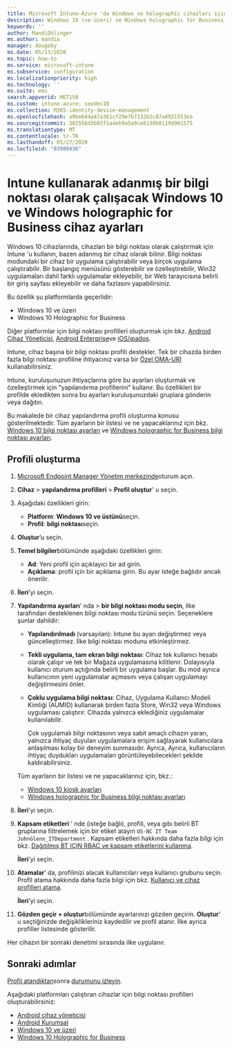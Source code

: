 ```yaml
---
title: Microsoft Intune-Azure 'da Windows ve holographic cihazları için bilgi noktası ayarları | Microsoft Docs
description: Windows 10 (ve üzeri) ve Windows holographic for Business cihazlarınızı tek uygulamayla ve çok kullanıcılı bilgi olarak yapılandırın, Başlat menüsünü özelleştirin, uygulamalar ekleyin, görev çubuğunu görüntüleyin ve Microsoft Intune bir Web tarayıcısı yapılandırın.
keywords: ''
author: MandiOhlinger
ms.author: mandia
manager: dougeby
ms.date: 05/13/2020
ms.topic: how-to
ms.service: microsoft-intune
ms.subservice: configuration
ms.localizationpriority: high
ms.technology: ''
ms.suite: ems
search.appverid: MET150
ms.custom: intune-azure; seodec18
ms.collection: M365-identity-device-management
ms.openlocfilehash: a9be644a47a361cf29e7b7132b2c87a4921553ea
ms.sourcegitcommit: 302556d3b03f1a4eb9a5a9ce6138b8119d901575
ms.translationtype: MT
ms.contentlocale: tr-TR
ms.lasthandoff: 05/27/2020
ms.locfileid: "83989436"
---
```

# <a name="windows-10-and-windows-holographic-for-business-device-settings-to-run-as-a-dedicated-kiosk-using-intune"></a>Intune kullanarak adanmış bir bilgi noktası olarak çalışacak Windows 10 ve Windows holographic for Business cihaz ayarları

Windows 10 cihazlarında, cihazları bir bilgi noktası olarak çalıştırmak için Intune 'u kullanın, bazen adanmış bir cihaz olarak bilinir. Bilgi noktası modundaki bir cihaz bir uygulama çalıştırabilir veya birçok uygulama çalıştırabilir. Bir başlangıç menüsünü gösterebilir ve özelleştirebilir, Win32 uygulamaları dahil farklı uygulamalar ekleyebilir, bir Web tarayıcısına belirli bir giriş sayfası ekleyebilir ve daha fazlasını yapabilirsiniz. 

Bu özellik şu platformlarda geçerlidir:

- Windows 10 ve üzeri
- Windows 10 Holographic for Business

Diğer platformlar için bilgi noktası profilleri oluşturmak için bkz. [Android Cihaz Yöneticisi](device-restrictions-android.md#kiosk), [Android Enterprise](device-restrictions-android-for-work.md#dedicated-devices)ve [iOS/ıpados](device-restrictions-ios.md#kiosk).

Intune, cihaz başına bir bilgi noktası profili destekler. Tek bir cihazda birden fazla bilgi noktası profiline ihtiyacınız varsa bir [Özel OMA-URI](custom-settings-windows-10.md) kullanabilirsiniz.

Intune, kuruluşunuzun ihtiyaçlarına göre bu ayarları oluşturmak ve özelleştirmek için "yapılandırma profillerini" kullanır. Bu özellikleri bir profilde ekledikten sonra bu ayarları kuruluşunuzdaki gruplara gönderin veya dağıtın.

Bu makalede bir cihaz yapılandırma profili oluşturma konusu gösterilmektedir. Tüm ayarların bir listesi ve ne yapacaklarınız için bkz. [Windows 10 bilgi noktası ayarları](kiosk-settings-windows.md) ve [Windows holographic for Business bilgi noktası ayarları](kiosk-settings-holographic.md).

## <a name="create-the-profile"></a>Profili oluşturma

1. [Microsoft Endpoint Manager Yönetim merkezinde](https://go.microsoft.com/fwlink/?linkid=2109431)oturum açın.
2. **Cihaz**  >  **yapılandırma profilleri**  >  **Profil oluştur**' u seçin.
3. Aşağıdaki özellikleri girin:

   - **Platform**: **Windows 10 ve üstünü**seçin.
   - **Profil**: **bilgi noktası**seçin.

4. **Oluştur**’u seçin.
5. **Temel bilgiler**bölümünde aşağıdaki özellikleri girin:

   - **Ad**: Yeni profil için açıklayıcı bir ad girin.
   - **Açıklama**: profil için bir açıklama girin. Bu ayar isteğe bağlıdır ancak önerilir.

6. **İleri**’yi seçin.
7. **Yapılandırma ayarları**' nda  >  **bir bilgi noktası modu seçin**, ilke tarafından desteklenen bilgi noktası modu türünü seçin. Seçeneklere şunlar dahildir:

    - **Yapılandırılmadı** (varsayılan): Intune bu ayarı değiştirmez veya güncelleştirmez. İlke bilgi noktası modunu etkinleştirmez.
    - **Tekli uygulama, tam ekran bilgi noktası**: Cihaz tek kullanıcı hesabı olarak çalışır ve tek bir Mağaza uygulamasına kilitlenir. Dolayısıyla kullanıcı oturum açtığında belirli bir uygulama başlar. Bu mod ayrıca kullanıcının yeni uygulamalar açmasını veya çalışan uygulamayı değiştirmesini önler.
    - **Çoklu uygulama bilgi noktası**: Cihaz, Uygulama Kullanıcı Modeli Kimliği (AUMID) kullanarak birden fazla Store, Win32 veya Windows uygulaması çalıştırır. Cihazda yalnızca eklediğiniz uygulamalar kullanılabilir.

        Çok uygulamalı bilgi noktasının veya sabit amaçlı cihazın yararı, yalnızca ihtiyaç duyulan uygulamalara erişim sağlayarak kullanıcılara anlaşılması kolay bir deneyim sunmasıdır. Ayrıca, Ayrıca, kullanıcıların ihtiyaç duydukları uygulamaları görüntüleyebilecekleri şekilde kaldırabilirsiniz.

    Tüm ayarların bir listesi ve ne yapacaklarınız için, bkz.:

      - [Windows 10 kiosk ayarları](kiosk-settings-windows.md)
      - [Windows holographic for Business bilgi noktası ayarları](kiosk-settings-holographic.md)

8. **İleri**’yi seçin.

9. **Kapsam etiketleri** ' nde (isteğe bağlı), profili, veya gıbı belirli BT gruplarına filtrelemek için bir etiket atayın `US-NC IT Team` `JohnGlenn_ITDepartment` . Kapsam etiketleri hakkında daha fazla bilgi için bkz. [Dağıtılmış BT IÇIN RBAC ve kapsam etiketlerini kullanma](../fundamentals/scope-tags.md).

    **İleri**’yi seçin.

10. **Atamalar**' da, profilinizi alacak kullanıcıları veya kullanıcı grubunu seçin. Profil atama hakkında daha fazla bilgi için bkz. [Kullanıcı ve cihaz profilleri atama](device-profile-assign.md).

    **İleri**’yi seçin.

11. **Gözden geçir + oluştur**bölümünde ayarlarınızı gözden geçirin. **Oluştur**' u seçtiğinizde değişiklikleriniz kaydedilir ve profil atanır. İlke ayrıca profiller listesinde gösterilir.

Her cihazın bir sonraki denetimi sırasında ilke uygulanır.

## <a name="next-steps"></a>Sonraki adımlar

[Profil atandıktan](device-profile-assign.md)sonra [durumunu izleyin](device-profile-monitor.md).

Aşağıdaki platformları çalıştıran cihazlar için bilgi noktası profilleri oluşturabilirsiniz:

- [Android cihaz yöneticisi](device-restrictions-android.md#kiosk)
- [Android Kurumsal](device-restrictions-android-for-work.md#dedicated-devices)
- [Windows 10 ve üzeri](kiosk-settings-windows.md)
- [Windows 10 Holographic for Business](kiosk-settings-holographic.md)
